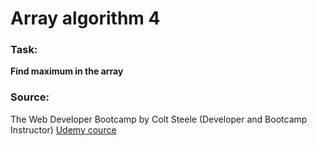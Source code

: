 # Array algorithm 4


### Task:

__Find maximum in the array__

### Source:

The Web Developer Bootcamp by 
Colt Steele (Developer and Bootcamp Instructor)
[Udemy cource](https://www.udemy.com/the-web-developer-bootcamp/learn/v4/overview)

